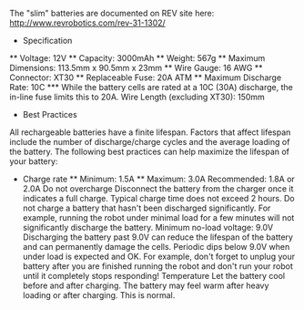 The "slim" batteries are documented on REV site here:
http://www.revrobotics.com/rev-31-1302/

* Specification

** Voltage: 12V
** Capacity: 3000mAh
** Weight: 567g
** Maximum Dimensions: 113.5mm x 90.5mm x 23mm
** Wire Gauge: 16 AWG
** Connector: XT30
** Replaceable Fuse: 20A ATM
** Maximum Discharge Rate: 10C
*** While the battery cells are rated at a 10C (30A) discharge, the in-line fuse limits this to 20A.
    Wire Length (excluding XT30): 150mm

* Best Practices

All rechargeable batteries have a finite lifespan. Factors that affect lifespan
include the number of discharge/charge cycles and the average loading of the
battery. The following best practices can help maximize the lifespan of your
battery:

* Charge rate
** Minimum: 1.5A
** Maximum: 3.0A
        Recommended: 1.8A or 2.0A
    Do not overcharge
        Disconnect the battery from the charger once it indicates a full charge.
        Typical charge time does not exceed 2 hours.
        Do not charge a battery that hasn't been discharged significantly.
            For example, running the robot under minimal load for a few minutes will not significantly discharge the battery.
    Minimum no-load voltage: 9.0V
        Discharging the battery past 9.0V can reduce the lifespan of the battery and can permanently damage the cells.
        Periodic dips below 9.0V when under load is expected and OK.
            For example, don't forget to unplug your battery after you are finished running the robot and don't run your robot until it completely stops responding!
    Temperature
        Let the battery cool before and after charging.
        The battery may feel warm after heavy loading or after charging. This is normal.

